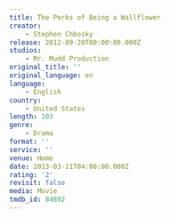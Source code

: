 ```yaml
---
title: The Perks of Being a Wallflower
creator:
    - Stephen Chbosky
release: 2012-09-20T00:00:00.000Z
studios:
    - Mr. Mudd Production
original_title: ''
original_language: en
language:
    - English
country:
    - United States
length: 103
genre:
    - Drama
format: ''
service: ''
venue: Home
date: 2013-03-11T04:00:00.000Z
rating: '2'
revisit: false
media: Movie
tmdb_id: 84892
---
```



